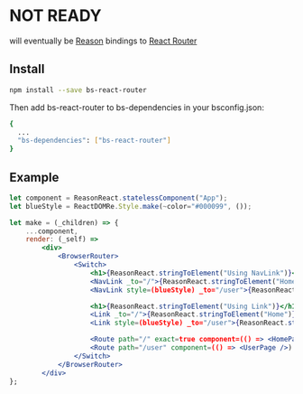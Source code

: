 # NOT READY

will eventually be [Reason](https://reasonml.github.io) bindings to [React Router](https://reacttraining.com/react-router/)

## Install

```bash
npm install --save bs-react-router
```

Then add bs-react-router to bs-dependencies in your bsconfig.json:

```bash
{
  ...
  "bs-dependencies": ["bs-react-router"]
}
```

## Example

```jsx
let component = ReasonReact.statelessComponent("App");
let blueStyle = ReactDOMRe.Style.make(~color="#000099", ());

let make = (_children) => {
    ...component,
    render: (_self) =>
        <div>
            <BrowserRouter>
                <Switch>
                    <h1>{ReasonReact.stringToElement("Using NavLink")}</h1>
                    <NavLink _to="/">{ReasonReact.stringToElement("Home")}</NavLink>
                    <NavLink style=(blueStyle) _to="/user">{ReasonReact.stringToElement("User")}</NavLink>

                    <h1>{ReasonReact.stringToElement("Using Link")}</h1>
                    <Link _to="/">{ReasonReact.stringToElement("Home")}</Link>
                    <Link style=(blueStyle) _to="/user">{ReasonReact.stringToElement("User")}</Link>

                    <Route path="/" exact=true component=(() => <HomePage />) />
                    <Route path="/user" component=(() => <UserPage />) />
                </Switch>
            </BrowserRouter>
        </div>
};
```
